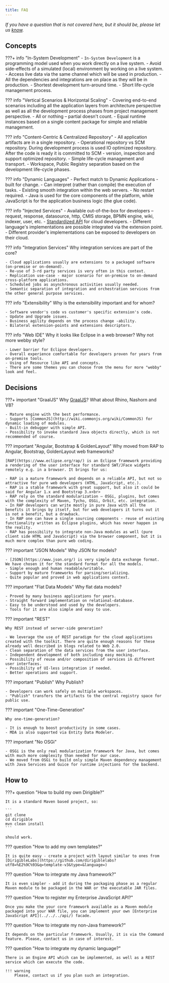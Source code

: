 ```yaml
---
title: FAQ
---
```


*If you have a question that is not covered here, but it should be, please let us [know](https://github.com/eclipse/dirigible/issues).* 


## Concepts

???+ info "In-System Development"
    - `In-System Development` is a programming model used when you work directly on a live system.
    - Avoid side-effects of a simulated (local) environment by working on a live system.
    - Access live data via the same channel which will be used in production.
    - All the dependencies and integrations are on place as they will be in production.
    - Shortest development turn-around time.
    - Short life-cycle management process.
    
??? info "Vertical Scenarios & Horizontal Scaling"
    - Covering end-to-end scenarios including all the application layers from architecture perspective as well as all the development process phases from project management perspective.
    - All or nothing – partial doesn't count.
    - Equal runtime instances based on a single content package for simple and reliable management.

??? info "Content-Centric & Centralized Repository"
    - All application artifacts are in a single repository.
    - Operational repository vs SCM repository. During development process is used IO optimized repository. After the code is ready it is committed to SCM - version, inspection and support optimized repository.
    - Simple life-cycle management and transport.
    - Workspace, Public Registry separation based on the development life-cycle phases.

??? info "Dynamic Languages"
    - Perfect match to Dynamic Applications - built for change.
    - Can interpret (rather than compile) the execution of tasks.
    - Existing smooth integration within the web servers.
    - No restart required.
    - Java is used for the core components of the platform, while JavaScript is for the application business logic (the glue code).

??? info "Injected Services"
    - Available out-of-the-box for developers – request, response, datasource, http, CMIS storage, BPMN engine, wiki, indexer, user, etc.
    - [Standardized API](../../../api/) for cloud developers.
    - Different language's implementations are possible integrated via the extension point.
    - Different provider's implementations can be exposed to developers on their cloud.

??? info "Integration Services"
    Why integration services are part of the core?

    - Cloud applications usually are extensions to a packaged software (on-premise or on-demand).
    - Re-use of 3-rd party services is very often in this context.
    - Replication use-case - major scenario for on-premise to on-demand cross-platform applications.
    - Scheduled jobs as asynchronous activities usually needed.
    - Semantic separation of integration and orchestration services from the other general purpose services.

??? info "Extensibility"
    Why is the extensibility important and for whom?

    - Software vendor's code vs customer's specific extension's code.
    - Update and Upgrade issues.
    - Business agility depends on the process change -ability.
    - Bilateral extension-points and extensions descriptors.

??? info "Web IDE"
    Why it looks like Eclipse in a web browser? Why not more webby style?

    - Lower barrier for Eclipse developers.
    - Overall experience comfortable for developers proven for years from on-premise tools.
    - Using of Resource like API and concepts.
    - There are some themes you can choose from the menu for more "webby" look and feel.

## Decisions

???+ important "GraalJS"
    Why [GraalJS](https://www.graalvm.org/reference-manual/js/)? What about Rhino, Nashorn and V8?

    - Mature engine with the best performance.
    - Supports [CommonJS](http://wiki.commonjs.org/wiki/CommonJS) for dynamic loading of modules.
    - Built-in debugger with simple API.
    - Possibility to invoke standard Java objects directly, which is not recommended of course.

??? important "Angular, Bootstrap & GoldenLayout"
    Why moved from RAP to Angular, Bootstrap, GoldenLayout web frameworks?

    [RAP](https://www.eclipse.org/rap/) is an Eclipse framework providing a rendering of the user interface for standard SWT/JFace widgets remotely e.g. in a browser. It brings for us:

    - RAP is a mature framework and depends on a reliable API, but not so attractive for pure web developers (HTML, JavaScript, etc.).
    - RAP is a stable framework with great support, but also it could be said for Angular 1.x and Bootstrap 3.x<br>
    - RAP rely on the standard modularization – OSGi, plugins, but comes with the complexity of Maven, Tycho, OSGi, Orbit, etc. integration.
    - In RAP developers can write mostly in pure Java with all the benefits it brings by itself, but for web developers it turns out it is not a benefit, but a drawback.
    - In RAP one can have a single sourcing components - reuse of existing functionality written as Eclipse plugins, which has never happen in the reality.
    - RAP has possibility to integrate non-Java modules as well (pure client side HTML and JavaScript) via the browser component, but it is much more complex than pure web coding.

??? important "JSON Models"
    Why JSON for models?

    - [JSON](https://www.json.org/) is very simple data exchange format. We have chosen it for the standard format for all the models.
    - Simple enough and human readable/writable.
    - Support by mature frameworks for parsing/serializing.
    - Quite popular and proved in web applications context.

??? important "Flat Data Models"
    Why flat data models?

    - Proved by many business applications for years.
    - Straight forward implementation on relational-database.
    - Easy to be understood and used by the developers.
    - Tools for it are also simple and easy to use.

??? important "REST"

    Why REST instead of server-side generation?

    - We leverage the use of REST paradigm for the cloud applications created with the toolkit. There are quite enough reasons for these already well described in blogs related to Web 2.0.
    - Clean separation of the data services from the user interface.
    - Independent development of both including easy mocking.
    - Possibility of reuse and/or composition of services in different user interfaces.
    - Possibility of UI-less integration if needed.
    - Better operations and support.

??? important "Publish"
    Why Publish?

    - Developers can work safely on multiple workspaces.
    - "Publish" transfers the artifacts to the central registry space for public use.

??? important "One-Time-Generation"

    Why one-time-generation?

    - It is enough to boost productivity in some cases.
    - MDA is also supported via Entity Data Modeler.

??? important "No OSGi"

    - OSGi is the only real modularization framework for Java, but comes with much more complexity than needed for our case.
    - We moved from OSGi to build only simple Maven dependency management with Java Services and Guice for runtime injections for the backend.

## How to

???+ question "How to build my own Dirigible?"

    It is a standard Maven based project, so:

    ```
    git clone
    cd dirigible
    mvn clean install
    ```

    should work.

??? question "How to add my own templates?"

    It is quite easy - create a project with layout similar to ones from [DirigibleLabs](https://github.com/dirigiblelabs?utf8=%E2%9C%93&q=template-v3&type=&language=) 

??? question "How to integrate my Java framework?"

    It is even simpler - add it during the packaging phase as a regular Maven module to be packaged in the WAR or the executable JAR files.

??? question "How to register my Enterprise JavaScript API?"

    Once you make the your core framework available as a Maven module packaged into your WAR file, you can implement your own [Enterprise JavaScript API](../../../api/) facade.

??? question "How to integrate my non-Java framework?"

    It depends on the particular framework. Usually, it is via the Command feature. Please, contact us in case of interest.

??? question "How to integrate my dynamic language?"

    There is an Engine API which can be implemented, as well as a REST service which can execute the code.

    !!! warning
		Please, contact us if you plan such an integration.